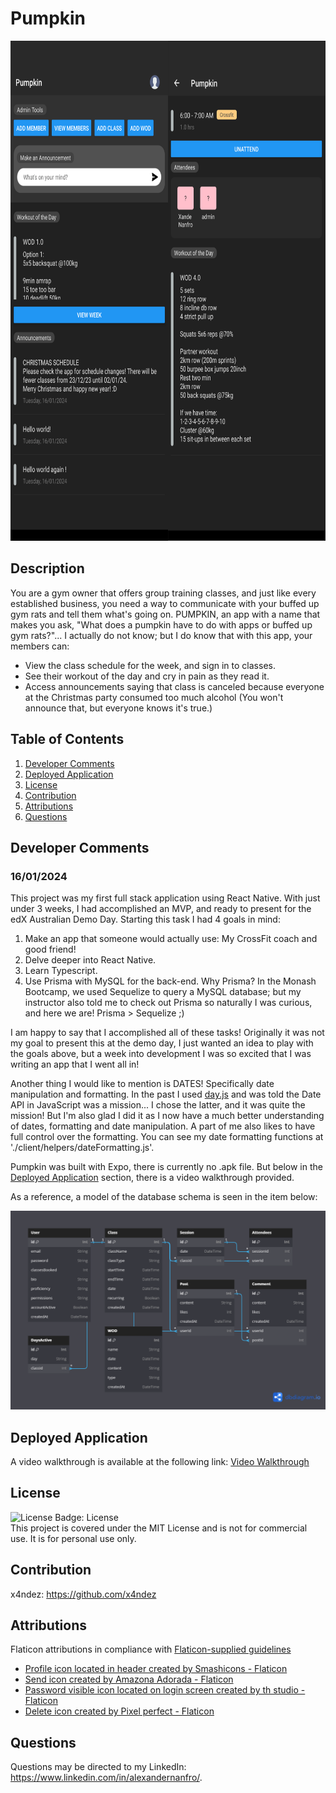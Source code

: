 # Pumpkin

<img src="./assets/screenshot.png" height="800" />

## Description

You are a gym owner that offers group training classes, and just like every established business, you need a way to communicate with your buffed up gym rats and tell them what's going on. PUMPKIN, an app with a name that makes you ask, "What does a pumpkin have to do with apps or buffed up gym rats?"... I actually do not know; but I do know that with this app, your members can:
- View the class schedule for the week, and sign in to classes.
- See their workout of the day and cry in pain as they read it.
- Access announcements saying that class is canceled because everyone at the Christmas party consumed too much alcohol (You won't announce that, but everyone knows it's true.)

## Table of Contents

1. [Developer Comments](#developer-comments)
2. [Deployed Application](#deployed-application)
3. [License](#license)
4. [Contribution](#contribution)
5. [Attributions](#attributions)
6. [Questions](#questions)

## Developer Comments

### 16/01/2024
This project was my first full stack application using React Native.  With just under 3 weeks, I had accomplished an MVP, and ready to present for the edX Australian Demo Day.  Starting this task I had 4 goals in mind:

1. Make an app that someone would actually use: My CrossFit coach and good friend!
2. Delve deeper into React Native.
3. Learn Typescript.
4. Use Prisma with MySQL for the back-end.  Why Prisma?  In the Monash Bootcamp, we used Sequelize to query a MySQL database; but my instructor also told me to check out Prisma so naturally I was curious, and here we are!  Prisma > Sequelize ;)

I am happy to say that I accomplished all of these tasks!  Originally it was not my goal to present this at the demo day, I just wanted an idea to play with the goals above, but a week into development I was so excited that I was writing an app that I went all in!

Another thing I would like to mention is DATES!  Specifically date manipulation and formatting.  In the past I used [day.js](https://day.js.org/) and was told the Date API in JavaScript was a mission... I chose the latter, and it was quite the mission!  But I'm also glad I did it as I now have a much better understanding of dates, formatting and date manipulation.  A part of me also likes to have full control over the formatting.  You can see my date formatting functions at './client/helpers/dateFormatting.js'.

Pumpkin was built with Expo, there is currently no .apk file.  But below in the [Deployed Application](#deployed-application) section, there is a video walkthrough provided.

As a reference, a model of the database schema is seen in the item below:

<img src="./assets/db_diagram.png" />

## Deployed Application

A video walkthrough is available at the following link: [Video Walkthrough](https://youtu.be/NOZhNkSXe30)

## License

![License Badge: License](https://img.shields.io/badge/License-MIT-blue)<br>
This project is covered under the MIT License and is not for commercial use. It is for personal use only.

## Contribution

x4ndez: <https://github.com/x4ndez>

## Attributions

Flaticon attributions in compliance with [Flaticon-supplied guidelines](https://support.flaticon.com/s/article/Attribution-How-when-and-where-FI?language=en_US&_ga=2.76949014.2084137386.1701556714-959030861.1701556714&_gl=1*l8igym*fp_ga*OTU5MDMwODYxLjE3MDE1NTY3MTQ.*fp_ga_1ZY8468CQB*MTcwMTU2MjEyNC4zLjEuMTcwMTU2MjM1MS42MC4wLjA.*test_ga*OTU5MDMwODYxLjE3MDE1NTY3MTQ.*test_ga_523JXC6VL7*MTcwMTU2MjEyNC4zLjEuMTcwMTU2MjM1MS41OC4wLjA.)

- [Profile icon located in header created by Smashicons - Flaticon](https://www.flaticon.com/free-icons/user)<br>
- [Send icon created by Amazona Adorada - Flaticon](https://www.flaticon.com/free-icons/send)<br>
- [Password visible icon located on login screen created by th studio - Flaticon](https://www.flaticon.com/free-icons/password)<br>
- [Delete icon created by Pixel perfect - Flaticon](https://www.flaticon.com/free-icons/delete)<br>

## Questions

Questions may be directed to my LinkedIn: <https://www.linkedin.com/in/alexandernanfro/>.